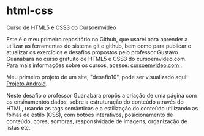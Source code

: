# html-css
 Curso de HTML5 e CSS3 do Cursoemvideo

Este é o meu primeiro repositório no Github, que usarei para aprender a utilizar as ferramentas do sistema git e github, bem como para publicar e atualizar os exercícios e desafios propostos pelo professor Gustavo Guanabara no curso gratuito de HTML5 e CSS3 do cursoemvideo.com. Para mais informações sobre os cursos, acesse: <a href="https://www.cursoemvideo.com/" target="_blank" rel="external">cursoemvideo.com </a>.

Meu primeiro projeto de um site, "desafio10", pode ser visualizado aqui: <a href="https://matheussgo.github.io/html-css/desafios/desafio10/android.html" target="_blank">Projeto Android</a>.

Neste desafio o professor Guanabara propôs a criação de uma página com os ensinamentos dados, sobre a estruturação do conteúdo através do HTML, usando as tags semânticas e a estilização do conteúdo utilizando as folhas de estilo (CSS), com botões interativos, posicionamento de conteúdo, cores, sombras, responsividade de imagens, organização de listas etc.